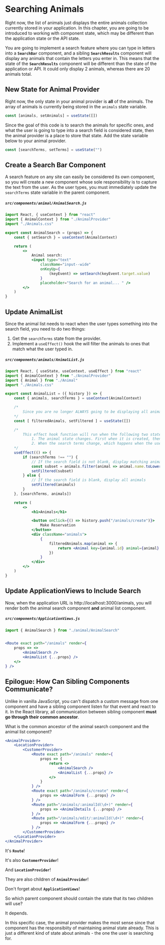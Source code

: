 # Searching Animals

Right now, the list of animals just displays the entire  animals collection currently stored in your application. In this chapter, you are going to be introduced to working with component state, which may be different than the application state or the API state.

You are going to implement a search feature where you can type in letters into a **`SearchBar`** component, and a sibling **`SearchResults`** component will display any animals that contain the letters you enter in. This means that the state of the **`SearchResults`** component will be different than the state of the application or API. It could only display 2 animals, whereas there are 20 animals total.

## New State for Animal Provider

Right now, the only state in your animal provider is **all** of the animals. The array of animals is currently being stored in the `animals` state variable.

```js
const [animals, setAnimals] = useState([])
```

Since the goal of this code is to search the animals for specific ones, and what the user is going to type into a search field is considered state, then the animal provider is a place to store that state. Add the state variable below to your animal provider.

```js
const [searchTerms, setTerms] = useState("")
```

## Create a Search Bar Component

A search feature on any site can easily be considered its own component, so you will create a new component whose sole responsibility is to capture the text from the user. As the user types, you must immediately update the `searchTerms` state variable in the parent component.

##### **`src/components/animal/AnimalSearch.js`**

```jsx
import React, { useContext } from "react"
import { AnimalContext } from "./AnimalProvider"
import "./Animals.css"

export const AnimalSearch = (props) => {
    const { setSearch } = useContext(AnimalContext)

    return (
        <>
            Animal search:
            <input type="text"
                className="input--wide"
                onKeyUp={
                    (keyEvent) => setSearch(keyEvent.target.value)
                }
                placeholder="Search for an animal... " />
        </>
    )
}
```

## Update AnimalList

Since the animal list needs to react when the user types something into the search field, you need to do two things:

1. Get the `searchTerms` state from the provider.
2. Implement a `useEffect()` hook the will filter the animals to ones that match what the user typed in.

##### **`src/components/animals/AnimalList.js`**

```jsx
import React, { useState, useContext, useEffect } from "react"
import { AnimalContext } from "./AnimalProvider"
import { Animal } from "./Animal"
import "./Animals.css"

export const AnimalList = ({ history }) => {
    const { animals, searchTerms } = useContext(AnimalContext)

    /*
        Since you are no longer ALWAYS going to be displaying all animals
    */
    const [ filteredAnimals, setFiltered ] = useState([])

    /*
        This effect hook function will run when the following two state changes happen:
            1. The animal state changes. First when it is created, then once you get the animals from the API
            2. When the search terms change, which happens when the user types something in the AnimalSearch component
    */
    useEffect(() => {
        if (searchTerms !== "") {
            // If the search field is not blank, display matching animals
            const subset = animals.filter(animal => animal.name.toLowerCase().includes(searchTerms))
            setFiltered(subset)
        } else {
            // If the search field is blank, display all animals
            setFiltered(animals)
        }
    }, [searchTerms, animals])

    return (
        <>
            <h1>Animals</h1>

            <button onClick={() => history.push("/animals/create")}>
                Make Reservation
            </button>
            <div className="animals">
                {
                    filteredAnimals.map(animal => {
                        return <Animal key={animal.id} animal={animal} />
                    })
                }
            </div>
        </>
    )
}
```


## Update ApplicationViews to Include Search

Now, when the application URL is http://localhost:3000/animals, you will render both the animal search component **and** animal list component.

##### **`src/components/ApplicationViews.js`**

```jsx
import { AnimalSearch } from "./animal/AnimalSearch"


<Route exact path="/animals" render={
    props => <>
        <AnimalSearch />
        <AnimalList {...props} />
    </>
} />
```

## Epilogue: How Can Sibling Components Communicate?

Unlike in vanilla JavaScript, you can't dispatch a custom message from one component and have a sibling component listen for that event and react to it. In the React library, all communication between sibling component **must go through their common ancestor**.

What is the common ancestor of the animal search component and the animal list component?

```jsx
<AnimalProvider>
    <LocationProvider>
        <CustomerProvider>
            <Route exact path="/animals" render={
                props => {
                    return <>
                        <AnimalSearch />
                        <AnimalList {...props} />
                    </>
                }
            } />
            <Route exact path="/animals/create" render={
                props => <AnimalForm {...props} />
            } />
            <Route path="/animals/:animalId(\d+)" render={
                props => <AnimalDetails {...props} />
            } />
            <Route path="/animals/edit/:animalId(\d+)" render={
                props => <AnimalForm {...props} />
            } />
        </CustomerProvider>
    </LocationProvider>
</AnimalProvider>
```

It's **`Route`**!

It's also **`CustomerProvider`**!

And **`LocationProvider`**!

They are also children of **`AnimalProvider`**!

Don't forget about **`ApplicationViews`**!

So which parent component should contain the state that its two children will use?

It depends.

In this specific case, the animal provider makes the most sense since that component has the responsibiity of maintaining animal state already. This is just a different kind of state about animals - the one the user is searching for.
